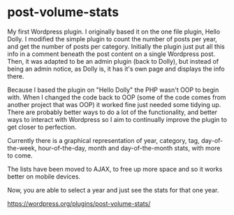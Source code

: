 # post-volume-stats
My first Wordpress plugin. I originally based it on the one file plugin, Hello Dolly. I modified the simple plugin to count the number of posts per year, and get the number of posts per category. Initially the plugin just put all this info in a comment beneath the post content on a single Wordpress post. Then, it was adapted to be an admin plugin (back to Dolly), but instead of being an admin notice, as Dolly is, it has it's own page and displays the info there.

Because I based the plugin on "Hello Dolly" the PHP wasn't OOP to begin with. When I changed the code back to OOP (some of the code comes from another project that was OOP) it worked fine just needed some tidying up. There are probably better ways to do a lot of the functionality, and better ways to interact with Wordpress so I aim to continually improve the plugin to get closer to perfection.

Currently there is a graphical representation of year, category, tag, day-of-the-week, hour-of-the-day, month and day-of-the-month stats, with more to come.

The lists have been moved to AJAX, to free up more space and so it works better on mobile devices. 

Now, you are able to select a year and just see the stats for that one year. 

https://wordpress.org/plugins/post-volume-stats/
